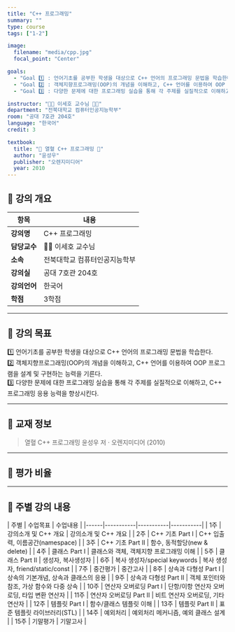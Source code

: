 ```yaml
---
title: "C++ 프로그래밍"
summary: ""
type: course
tags: ["1-2"]

image:
  filename: "media/cpp.jpg"
  focal_point: "Center"

goals:
  - "Goal 1️⃣ : 언어기초를 공부한 학생을 대상으로 C++ 언어의 프로그래밍 문법을 학습한다."
  - "Goal 2️⃣ : 객체지향프로그래밍(OOP)의 개념을 이해하고, C++ 언어를 이용하여 OOP 프로그램을 설계 및 구현하는 능력을 기른다."
  - "Goal 3️⃣ : 다양한 문제에 대한 프로그래밍 실습을 통해 각 주제를 실질적으로 이해하고, C++ 프로그래밍 응용 능력을 향상시킨다."

instructor: "🧑‍🏫 이세호 교수님 🧑‍🏫"
department: "전북대학교 컴퓨터인공지능학부"
room: "공대 7호관 204호"
language: "한국어"
credit: 3

textbook:
  title: "📖 열혈 C++ 프로그래밍 📖"
  author: "윤성우"
  publisher: "오렌지미디어"
  year: 2010
---
```


<!--more-->

## 📘 강의 개요

| 항목 | 내용 |
|------|------|
| **강의명** | C++ 프로그래밍 |
| **담당교수** | 🧑‍🏫 이세호 교수님 |
| **소속** | 전북대학교 컴퓨터인공지능학부 |
| **강의실** | 공대 7호관 204호 |
| **강의언어** | 한국어 |
| **학점** | 3학점 |

---

## 🎯 강의 목표

1️⃣ 언어기초를 공부한 학생을 대상으로 C++ 언어의 프로그래밍 문법을 학습한다.  
2️⃣ 객체지향프로그래밍(OOP)의 개념을 이해하고, C++ 언어를 이용하여 OOP 프로그램을 설계 및 구현하는 능력을 기른다.  
3️⃣ 다양한 문제에 대한 프로그래밍 실습을 통해 각 주제를 실질적으로 이해하고, C++ 프로그래밍 응용 능력을 향상시킨다.

---

## 📖 교재 정보

> 열혈 C++ 프로그래밍
> 윤성우 저 · 오렌지미디어 (2010)

---

## 🧮 평가 비율

<canvas id="evaluationChart" width="400" height="400"></canvas>

<script src="https://cdn.jsdelivr.net/npm/chart.js"></script>
<script>
const ctx = document.getElementById('evaluationChart');
new Chart(ctx, {
  type: 'pie',
  data: {
    labels: ['중간고사', '기말고사', '과제', '출석'],
    datasets: [{
      data: [40, 40, 10, 10],
      backgroundColor: ['#ff9aa2', '#9ad0f5', '#b5ead7', '#ffdac1'],
      borderColor: '#222',
      borderWidth: 2
    }]
  },
  options: {
    plugins: {
      legend: {
        position: 'bottom',
        labels: { color: '#ddd', font: { size: 14 } }
      }
    }
  }
});
</script>

---

## 📆 주별 강의 내용

| 주별 | 수업목표 | 수업내용 |
|------|-----------|-----------|-----------|
| 1주 | 강의소개 및 C++ 개요 | 강의소개 및 C++ 개요 |
| 2주 | C++ 기초 Part I | C++ 입출력, 이름공간(namespace) |
| 3주 | C++ 기초 Part II | 함수, 동적할당(new & delete) |
| 4주 | 클래스 Part I | 클래스와 객체, 객체지향 프로그래밍 이해 |
| 5주 | 클래스 Part II | 생성자, 복사생성자 |
| 6주 | 복사 생성자/special keywords | 복사 생성자, friend/static/const |
| 7주 | 중간평가 | 중간고사 |
| 8주 | 상속과 다형성 Part I | 상속의 기본개념, 상속과 클래스의 응용 |
| 9주 | 상속과 다형성 Part II | 객체 포인터와 참조, 가상 함수와 다중 상속 |
| 10주 | 연산자 오버로딩 Part I | 단항/이항 연산자 오버로딩, 타입 변환 연산자 |
| 11주 | 연산자 오버로딩 Part II | 비트 연산자 오버로딩, 기타 연산자 |
| 12주 | 템플릿 Part I | 함수/클래스 템플릿 이해 |
| 13주 | 템플릿 Part II | 표준 템플릿 라이브러리(STL) |
| 14주 | 예외처리 | 예외처리 메커니즘, 예외 클래스 설계 |
| 15주 | 기말평가 | 기말고사 |